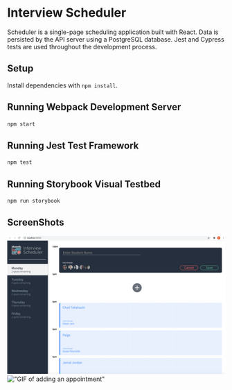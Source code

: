 # Interview Scheduler

Scheduler is a single-page scheduling application built with React. Data is persisted by the API server using a PostgreSQL database. Jest and Cypress tests are used throughout the development process. 

## Setup

Install dependencies with `npm install`.

## Running Webpack Development Server

```sh
npm start
```

## Running Jest Test Framework

```sh
npm test
```

## Running Storybook Visual Testbed

```sh
npm run storybook
```

## ScreenShots

!["Screenshot Scheduler homepage](https://github.com/paigelindahl/Scheduler/blob/master/docs/scheduler-app.png?raw=true)
!["GIF of adding an appointment"](https://github.com/paigelindahl/Scheduler/blob/master/docs/Scheduler%20GIF.gif?raw=true)


